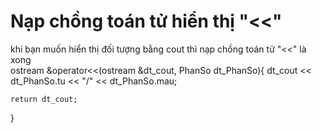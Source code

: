 # Nạp chồng toán tử hiển thị "&lt;&lt;"
khi bạn muốn hiển thị đối tượng bằng cout thì nạp chồng toán tử "&lt;&lt;" là xong <br>
ostream &operator<<(ostream &dt_cout, PhanSo dt_PhanSo){
    dt_cout << dt_PhanSo.tu << "/" << dt_PhanSo.mau;

    return dt_cout;
}
